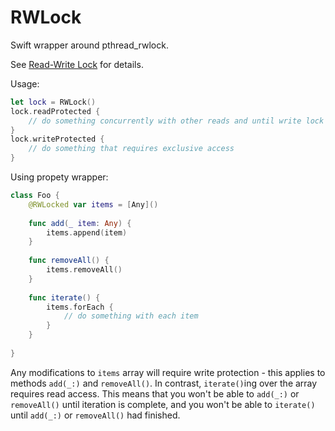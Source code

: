 # RWLock

Swift wrapper around pthread_rwlock.

See [Read-Write Lock](https://en.wikipedia.org/wiki/Readers–writer_lock) for details.

Usage:

```swift
let lock = RWLock()
lock.readProtected {
    // do something concurrently with other reads and until write lock is acquired 
}
lock.writeProtected {
    // do something that requires exclusive access
}
```

Using propety wrapper:

```swift
class Foo {
    @RWLocked var items = [Any]()
    
    func add(_ item: Any) {
        items.append(item)
    }
    
    func removeAll() {
        items.removeAll()
    }
    
    func iterate() {
        items.forEach { 
            // do something with each item
        }
    }
    
}
```

Any modifications to `items` array will require write protection - this applies to methods `add(_:)` and `removeAll()`. In contrast, `iterate()`ing over the array requires read access. This means that you won't be able to `add(_:)` or `removeAll()` until iteration is complete, and you won't be able to `iterate()` until `add(_:)` or `removeAll()` had finished. 
